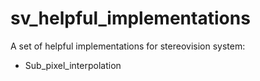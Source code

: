 # sv_helpful_implementations
A set of helpful implementations for stereovision system:
- Sub_pixel_interpolation

